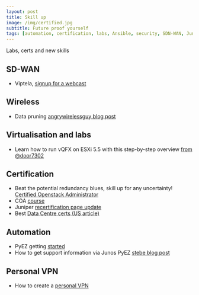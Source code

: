 ```yaml
---
layout: post
title: Skill up
image: /img/certified.jpg
subtitle: Future proof yourself
tags: [automation, certification, labs, Ansible, security, SDN-WAN, Juniper, JUNOS, MPLS, Python, wireless]
---
```


Labs, certs and new skills

## SD-WAN

* Viptela, [signup for a webcast](http://viptela.com/resource_type/webinars/)

 
## Wireless

* Data pruning [angrywirelessguy blog post](https://angrywirelessguy.wordpress.com/2016/12/20/dark-tale-of-data-rate-pruning/)

 
## Virtualisation and labs

* Learn how to run vQFX on ESXi 5.5 with this step-by-step overview [from @door7302](juni.pr/2hxQ26Z)

 
## Certification

* Beat the potential redundancy blues, skill up for any uncertainty! [Certified Openstack Administrator](http://www.openstack.org/coa)
* COA [course](http://www.componentsoft.eu/educationalservices/openstack-docker-puppet-xen-and-kvm/openstack-private-cloud-workshop-extended-ost-104/)
* Juniper [recertification page update](http://www.juniper.net/us/en/training/certification/already-certified/recertification/#recertification-course-attendance)
* Best [Data Centre certs (US article)](http://www.tomsitpro.com/articles/data-center-certifications,2-761.html)


## Automation

* PyEZ getting [started](https://stebe.info/2016/11/introduction-junos-pyez/)
* How to get support information via Junos PyEZ [stebe blog post](https://stebe.info/2016/12/howto-get-support-information/)

 
## Personal VPN

* How to create a [personal VPN](https://www.paulobrien.net/how-to-create-your-own-personal-vpn-and-why-you-should/)
